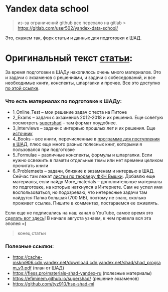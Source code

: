 # Yandex data school 

> из-за ограничений github все перехало на gitlab > https://gitlab.com/user502/yandex-data-school/

Это, скажем так, форк статьи и данных для подготовки к ШАД.

# Оригинальный текст [статьи](https://fless.pro/materials-shad-yandex-ru):

За время подготовки в ШАДу накопилось очень много материалов. Это и задачи с экзаменов с решениями, и задачи с собеседований, и все необходимые книги, конспекты, шпаргалки и прочее. Все это доступно [по этой ссылке](https://on.fless.pro/shad).

### Что есть материалах по подготовке к ШАДу:
 - 1_Online_Test – мои решение задач с теста на Питоне
 - 2_Exams – задачи с экзаменов 2012-2018 и их решения. Еще советую посмотреть [supershad](https://efiminem.github.io/supershad/) – там формат поудобнее.
 - 3_Interviews – задачи с интервью прошлых лет и их решения. Еще [источник](https://mospehraict.livejournal.com/361356.html)
 - 4_Books – все книги, перечисленные в [программе для поступления в ШАД](https://cache-man01i.cdn.yandex.net/download.cdn.yandex.net/shad/shad_program_v3.pdf), плюс еще много разных полезных книг, которыми я пользовался при подготовке
 - 5_Formulae – различные конспекты, формулы и шпаргалки. Если нужно освежить в памяти отдельные темы или нет времени целиком прочитать книги
 - 6_Problemsets – задачи, близкие к экзаменам и интервью в ШАД. Сейчас там лежат [листки по теорверу ФКН Вышки](http://wiki.cs.hse.ru/%D0%A2%D0%B5%D0%BE%D1%80%D0%B8%D1%8F_%D0%B2%D0%B5%D1%80%D0%BE%D1%8F%D1%82%D0%BD%D0%BE%D1%81%D1%82%D0%B5%D0%B9_2017/2018_(%D0%BF%D0%B8%D0%BB%D0%BE%D1%82%D0%BD%D1%8B%D0%B9_%D0%BF%D0%BE%D1%82%D0%BE%D0%BA)). Добавлю еще материалы, если найду
More_materials – дополнительные материалы по подготовке, на которые наткнулся в Интернете. Сам не успел ими воспользоваться, но подозреваю, что интересные задачи там найдутся
Папка большая (700 МВ), поэтому не знаю, сколько проживет ссылка. Пишите в комментах, постараемся ее оживлять.

Если еще не подписались на наш канал в YouTube, самое время это [сделать вот здесь](https://on.fless.pro/subscribe)! В начале августа узнаем, к чем привела вся эта эпопея =)

> конец статьи 

### Полезные ссылки:
 - https://cache-mskm906.cdn.yandex.net/download.cdn.yandex.net/shad/shad_program_v3.pdf (план от ШАД)
 - https://fless.pro/materials-shad-yandex-ru (полезные материалы)
 - https://efiminem.github.io/supershad/ (решение экзаменов)
 - https://github.com/tyz910/hse-shad-ml 
